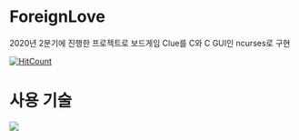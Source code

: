 # ForeignLove
2020년 2분기에 진행한 프로젝트로 보드게임 Clue를 C와 C GUI인 ncurses로 구현

[![HitCount](http://hits.dwyl.com/wooserk/Clue.svg)](http://hits.dwyl.com/wooserk/Clue)

# 사용 기술
<img src="https://img.shields.io/badge/C-A8B9CC?style=flat-square&logo=C&logoColor=white"/></a>
